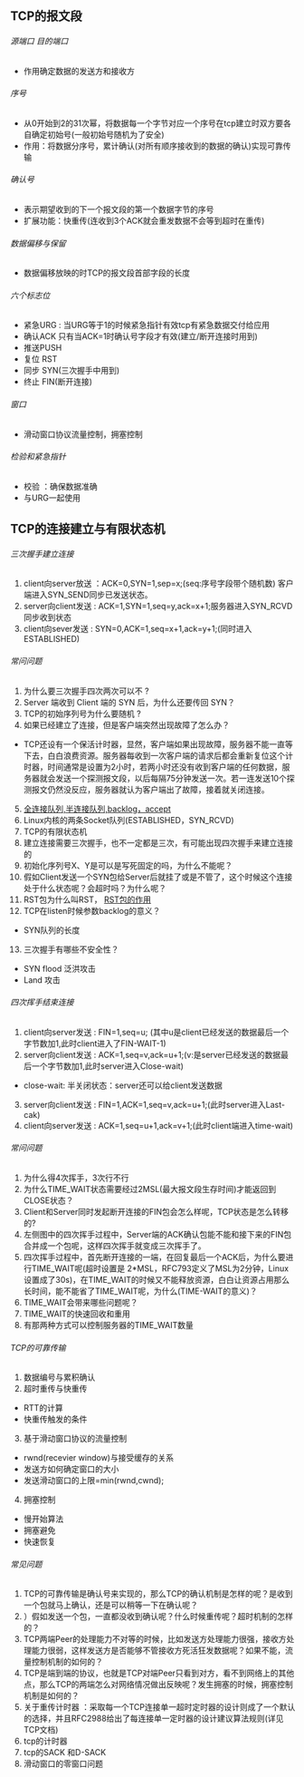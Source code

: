 ## TCP的报文段
###### 源端口 目的端口
* 作用确定数据的发送方和接收方
######  序号
* 从0开始到2的31次幂，将数据每一个字节对应一个序号在tcp建立时双方要各自确定初始号(一般初始号随机为了安全)
* 作用：将数据分序号，累计确认(对所有顺序接收到的数据的确认)实现可靠传输
######  确认号
* 表示期望收到的下一个报文段的第一个数据字节的序号
* 扩展功能：快重传(连收到3个ACK就会重发数据不会等到超时在重传)
######  数据偏移与保留
* 数据偏移放映的时TCP的报文段首部字段的长度

###### 六个标志位
* 紧急URG : 当URG等于1的时候紧急指针有效tcp有紧急数据交付给应用 
* 确认ACK 只有当ACK=1时确认号字段才有效(建立/断开连接时用到)
* 推送PUSH
* 复位 RST
* 同步 SYN(三次握手中用到)
* 终止 FIN(断开连接)
######  窗口
* 滑动窗口协议流量控制，拥塞控制
######  检验和紧急指针
* 校验 ：确保数据准确
* 与URG一起使用
## TCP的连接建立与有限状态机
###### 三次握手建立连接
1. client向server放送 ：ACK=0,SYN=1,sep=x;(seq:序号字段带个随机数) 客户端进入SYN_SEND同步已发送状态。
2. server向client发送 : ACK=1,SYN=1,seq=y,ack=x+1;服务器进入SYN_RCVD同步收到状态
3. client向sever发送 : SYN=0,ACK=1,seq=x+1,ack=y+1;(同时进入ESTABLISHED)
######  常问问题
1. 为什么要三次握手四次两次可以不 ?
2. Server 端收到 Client 端的 SYN 后，为什么还要传回 SYN？
3. TCP的初始序列号为什么要随机 ?
4. 如果已经建立了连接，但是客户端突然出现故障了怎么办？
* TCP还设有一个保活计时器，显然，客户端如果出现故障，服务器不能一直等下去，白白浪费资源。服务器每收到一次客户端的请求后都会重新复位这个计时器，时间通常是设置为2小时，若两小时还没有收到客户端的任何数据，服务器就会发送一个探测报文段，以后每隔75分钟发送一次。若一连发送10个探测报文仍然没反应，服务器就认为客户端出了故障，接着就关闭连接。
5. [全连接队列,半连接队列,backlog，accept](https://zhuanlan.zhihu.com/p/39048792)
6. Linux内核的两条Socket队列(ESTABLISHED，SYN_RCVD)
7. TCP的有限状态机
8. 建立连接需要三次握手，也不一定都是三次，有可能出现四次握手来建立连接的
9. 初始化序列号X、Y是可以是写死固定的吗，为什么不能呢？
10. 假如Client发送一个SYN包给Server后就挂了或是不管了，这个时候这个连接处于什么状态呢？会超时吗？为什么呢？
11. RST包为什么叫RST， [RST包的作用](https://blog.csdn.net/a_tu_/article/details/80389878)
12. TCP在listen时候参数backlog的意义？
* SYN队列的长度
13. 三次握手有哪些不安全性？
* SYN flood 泛洪攻击 
* Land 攻击 
###### 四次挥手结束连接
1.  client向server发送 : FIN=1,seq=u; (其中u是client已经发送的数据最后一个字节数加1,此时client进入了FIN-WAIT-1)
2.  server向client发送 : ACK=1,seq=v,ack=u+1;(v:是server已经发送的数据最后一个字节数加1,此时server进入Close-wait)
* close-wait: 半关闭状态：server还可以给client发送数据
3.  server向client发送 : FIN=1,ACK=1,seq=v,ack=u+1;(此时server进入Last-cak)
4.  client向server发送 : ACK=1,seq=u+1,ack=v+1;(此时client端进入time-wait)
###### 常问问题
1. 为什么得4次挥手，3次行不行
2. 为什么TIME_WAIT状态需要经过2MSL(最大报文段生存时间)才能返回到CLOSE状态？
3.  Client和Server同时发起断开连接的FIN包会怎么样呢，TCP状态是怎么转移的?
4.  左侧图中的四次挥手过程中，Server端的ACK确认包能不能和接下来的FIN包合并成一个包呢，这样四次挥手就变成三次挥手了。
5.  四次挥手过程中，首先断开连接的一端，在回复最后一个ACK后，为什么要进行TIME_WAIT呢(超时设置是 2*MSL，RFC793定义了MSL为2分钟，Linux设置成了30s)，在TIME_WAIT的时候又不能释放资源，白白让资源占用那么长时间，能不能省了TIME_WAIT呢，为什么(TIME-WAIT的意义)？
6.  TIME_WAIT会带来哪些问题呢？
7.  TIME_WAIT的快速回收和重用
8.  有那两种方式可以控制服务器的TIME_WAIT数量
###### TCP的可靠传输
1. 数据编号与累积确认
2. 超时重传与快重传
* RTT的计算
* 快重传触发的条件
3. 基于滑动窗口协议的流量控制
* rwnd(recevier window)与接受缓存的关系
* 发送方如何确定窗口的大小
* 发送滑动窗口的上限=min(rwnd,cwnd);
4. 拥塞控制
*  慢开始算法
* 拥塞避免
* 快速恢复
###### 常见问题
1. TCP的可靠传输是确认号来实现的，那么TCP的确认机制是怎样的呢？是收到一个包就马上确认，还是可以稍等一下在确认呢？
2. ）假如发送一个包，一直都没收到确认呢？什么时候重传呢？超时机制的怎样的？
3. TCP两端Peer的处理能力不对等的时候，比如发送方处理能力很强，接收方处理能力很弱，这样发送方是否能够不管接收方死活狂发数据呢？如果不能，流量控制机制的如何的？
4. TCP是端到端的协议，也就是TCP对端Peer只看到对方，看不到网络上的其他点，那么TCP的两端怎么对网络情况做出反映呢？发生拥塞的时候，拥塞控制机制是如何的？
5. 关于重传计时器 ：采取每一个TCP连接单一超时定时器的设计则成了一个默认的选择，并且RFC2988给出了每连接单一定时器的设计建议算法规则(详见TCP文档)
6. tcp的计时器
7. tcp的SACK 和D-SACK
8. 滑动窗口的零窗口问题



